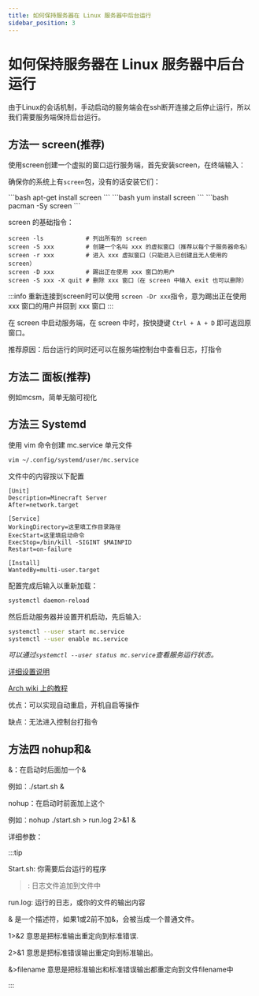 ```yaml
---
title: 如何保持服务器在 Linux 服务器中后台运行
sidebar_position: 3
---
```


# 如何保持服务器在 Linux 服务器中后台运行

由于Linux的会话机制，手动启动的服务端会在ssh断开连接之后停止运行，所以我们需要服务端保持后台运行。

## 方法一 screen(推荐)

使用screen创建一个虚拟的窗口运行服务端，首先安装screen，在终端输入：

确保你的系统上有`screen`包，没有的话安装它们：

<Tabs>
    <TabItem value="debian" label="Debian/Ubuntu Linux" default>
        ```bash
        apt-get install screen
        ```
    </TabItem>
    <TabItem value="redhat" label="CentOS/Redhat Linux">
        ```bash
        yum install screen 
        ```
    </TabItem>
    <TabItem value="arch" label="Arch Linux">
        ```bash
         pacman -Sy screen
        ```
    </TabItem>    
</Tabs>

screen 的基础指令：

```
screen -ls            # 列出所有的 screen
screen -S xxx         # 创建一个名叫 xxx 的虚拟窗口（推荐以每个子服务器命名）
screen -r xxx         # 进入 xxx 虚拟窗口（只能进入已创建且无人使用的 screen）
screen -D xxx         # 踢出正在使用 xxx 窗口的用户
screen -S xxx -X quit # 删除 xxx 窗口（在 screen 中输入 exit 也可以删除）
```

:::info
重新连接到screen时可以使用 `screen -Dr xxx`指令，意为踢出正在使用 xxx 窗口的用户并回到 xxx 窗口
:::

在 screen 中启动服务端，在 screen 中时，按快捷键 `Ctrl + A + D` 即可返回原窗口。

推荐原因：后台运行的同时还可以在服务端控制台中查看日志，打指令

## 方法二  面板(推荐)

例如mcsm，简单无脑可视化

## 方法三 Systemd

使用 vim 命令创建 mc.service 单元文件

```bash
vim ~/.config/systemd/user/mc.service
```

文件中的内容按以下配置

```
[Unit]
Description=Minecraft Server
After=network.target

[Service]
WorkingDirectory=这里填工作目录路径
ExecStart=这里填启动命令
ExecStop=/bin/kill -SIGINT $MAINPID
Restart=on-failure

[Install]
WantedBy=multi-user.target
```

配置完成后输入以重新加载：

```bash
systemctl daemon-reload
```

然后启动服务器并设置开机启动，先后输入:

```bash
systemctl --user start mc.service
systemctl --user enable mc.service
```

_可以通过`systemctl --user status mc.service`查看服务运行状态。_

[详细设置说明](https://blog.csdn.net/WHQ78164/article/details/132956725)

[Arch wiki 上的教程](https://wiki.archlinuxcn.org/wiki/Systemd#%E7%BC%96%E5%86%99%E5%8D%95%E5%85%83%E6%96%87%E4%BB%B6)

优点：可以实现自动重启，开机自启等操作

缺点：无法进入控制台打指令

## 方法四 nohup和&

&：在启动时后面加一个&

例如：./start.sh &

nohup：在启动时前面加上这个

例如：nohup ./start.sh > run.log 2>&1 &

详细参数：

:::tip

Start.sh: 你需要后台运行的程序

>: 日志文件追加到文件中

run.log: 运行的日志，或你的文件的输出内容

& 是一个描述符，如果1或2前不加&，会被当成一个普通文件。

1>&2 意思是把标准输出重定向到标准错误.

2>&1 意思是把标准错误输出重定向到标准输出。

&>filename 意思是把标准输出和标准错误输出都重定向到文件filename中

:::
